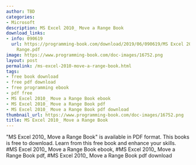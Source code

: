 ```yaml
---
author: TBD
categories:
- Microsoft
description: MS Excel 2010_ Move a Range Book
download_links:
- info: 090619
  url: https://programming-book.com/download/2019/06/090619/MS Excel 2010_ Move a
    Range.pdf
image: https://www.programming-book.com/doc-images/16752.png
layout: post
permalink: /ms-excel-2010-move-a-range-book.html
tags:
- free book download
- free pdf download
- free programming ebook
- pdf free
- MS Excel 2010_ Move a Range Book ebook
- MS Excel 2010_ Move a Range Book pdf
- MS Excel 2010_ Move a Range Book pdf download
thumbnail_url: https://www.programming-book.com/doc-images/16752.png
title: MS Excel 2010_ Move a Range Book
---
```


 
<div class="item-desc text-justify">
  "MS Excel 2010_ Move a Range Book" is available in PDF format. This books is free to download. Learn from this free book and enhance your skills.
  <br>
  #MS Excel 2010_ Move a Range Book ebook, #MS Excel 2010_ Move a Range Book pdf, #MS Excel 2010_ Move a Range Book pdf download
</div>